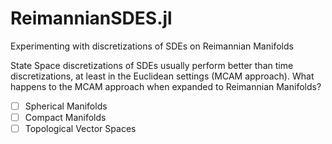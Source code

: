 # ReimannianSDES.jl
Experimenting with discretizations of SDEs on Reimannian Manifolds

State Space discretizations of SDEs usually perform better than time discretizations, at least in the Euclidean settings (MCAM approach). What happens to the MCAM approach when expanded to Reimannian Manifolds? 

- [ ] Spherical Manifolds
- [ ] Compact Manifolds
- [ ] Topological Vector Spaces
